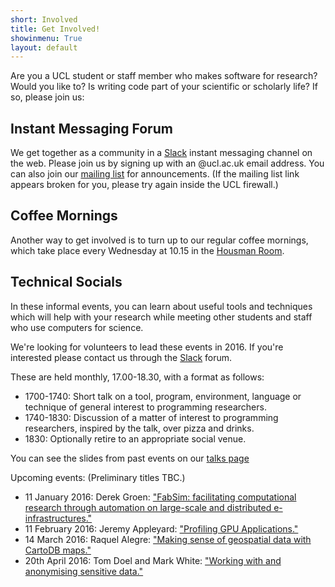 ```yaml
---
short: Involved
title: Get Involved!
showinmenu: True
layout: default
---
```


Are you a UCL student or staff member who makes software for research?
Would you like to? Is writing code part of your scientific or scholarly life?
If so, please join us:

Instant Messaging Forum
-----------------------

We get together as a community in a [Slack](https://ucl-programming-hub.slack.com/) instant messaging channel on the web.
Please join us by signing up with an @ucl.ac.uk email address.
You can also join our [mailing list](https://www.mailinglists.ucl.ac.uk/mailman/listinfo/research-programming) for announcements. (If the mailing list link appears broken for you, please try again inside the UCL firewall.)

Coffee Mornings
---------------

Another way to get involved is to turn up to our regular coffee mornings,
which take place every Wednesday at 10.15 in the [Housman Room](http://www.ucl.ac.uk/maps/housman-room).

Technical Socials
-----------------

In these informal events, you can learn about useful tools and techniques which will help with your research
while meeting other students and staff who use computers for science.

We're looking for volunteers to lead these events in 2016.
If you're interested please contact us through the [Slack](https://ucl-programming-hub.slack.com/)
forum.

These are held monthly, 17.00-18.30, with a format as follows:

* 1700-1740: Short talk on a tool, program, environment, language or technique of general interest to programming researchers.
* 1740-1830: Discussion of a matter of interest to programming researchers, inspired by the talk, over pizza and drinks.
* 1830:      Optionally retire to an appropriate social venue.

You can see the slides from past events on our [talks page](../presentations)

Upcoming events: (Preliminary titles TBC.)

* 11 January 2016: Derek Groen: ["FabSim: facilitating computational research through automation on large-scale and distributed e-infrastructures."](https://ucltechsocialjan16.eventbrite.co.uk)
* 11 February 2016: Jeremy Appleyard: ["Profiling GPU Applications."](https://ucltechsocialfeb16.eventbrite.co.uk)
* 14 March 2016: Raquel Alegre: ["Making sense of geospatial data with CartoDB maps."](https://ucltechsocialmar16.eventbrite.co.uk)
* 20th April 2016: Tom Doel and Mark White: ["Working with and anonymising sensitive data."](https://ucltechsocialapr16.eventbrite.co.uk)

